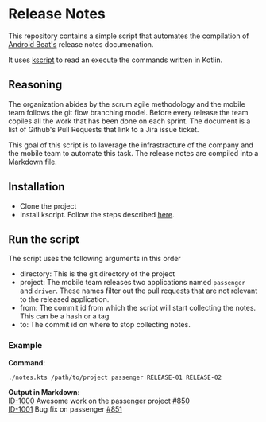 # Release Notes

This repository contains a simple script that automates the compilation of [Android Beat's](https://github.com/taxibeat/) release notes documenation.

It uses [kscript](https://github.com/holgerbrandl/kscript) to read an execute the commands written in Kotlin.

## Reasoning
The organization abides by the scrum agile methodology and the mobile team follows the git flow branching model. Before every release the team copiles 
all the work that has been done on each sprint. The document is a list of Github's Pull Requests that link to a Jira issue ticket.

This goal of this script is to laverage the infrastracture of the company and the mobile team to automate this task. The release notes are compiled into a Markdown file.

## Installation
* Clone the project
* Install kscript. Follow the steps described [here](https://github.com/holgerbrandl/kscript#installation).

## Run the script
The script uses the following arguments in this order
* directory: This is the git directory of the project
* project: The mobile team releases two applications named `passenger` and `driver`. 
These names filter out the pull requests that are not relevant to the released application.
* from: The commit id from which the script will start collecting the notes. This can be a hash or a tag
* to: The commit id on where to stop collecting notes.

### Example

**Command**:
```
./notes.kts /path/to/project passenger RELEASE-01 RELEASE-02
```

**Output in Markdown**:  
[ID-1000](https://link.to.issue/id/id-1000) Awesome work on the passenger project [#850](https://github.com/organization/project/pull/850)  
[ID-1001](https://link.to.issue/id/id-1001) Bug fix on passenger [#851](https://github.com/organization/project/pull/851)  
